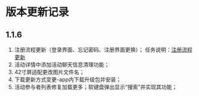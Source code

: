 # 版本更新记录

## 1.1.6
1. 注册流程更新（登录界面、忘记密码、注册界面更换）；
    任务说明：[注册流程更新](https://oa.liluntech.com/issues/6837)
2. 活动详情中添加活动聊天信息清理功能；
3. 42寸屏适配更改图片文件名；
4. 下载更新方式变更-app内下载升级包并安装；
5. 活动参与者列表修复加载更多；软键盘弹出显示“搜索”并实现其功能；